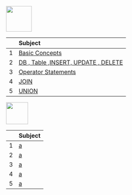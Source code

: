 <img src="https://img.shields.io/badge/-SQL%20-brightgreen" height=70px>

|     |  Subject           |
|:---:|:------------------------------| 
|  1  |[Basic Concepts](#-)   | 
|  2  |[DB , Table ,INSERT, UPDATE , DELETE](#-)   | 
|  3  |[Operator Statements](#-)   | 
|  4  |[JOIN](#-)   | 
|  5  |[UNION](#-)   | 

<img src="https://img.shields.io/badge/-4. JOIN%20-blue" height=60px>

|     |  Subject           |
|:---:|:------------------------------| 
|  1  |[a](#-)   | 
|  2  |[a](#-)   | 
|  3  |[a](#-)   | 
|  4  |[a](#-)   | 
|  5  |[a](#-)   | 
